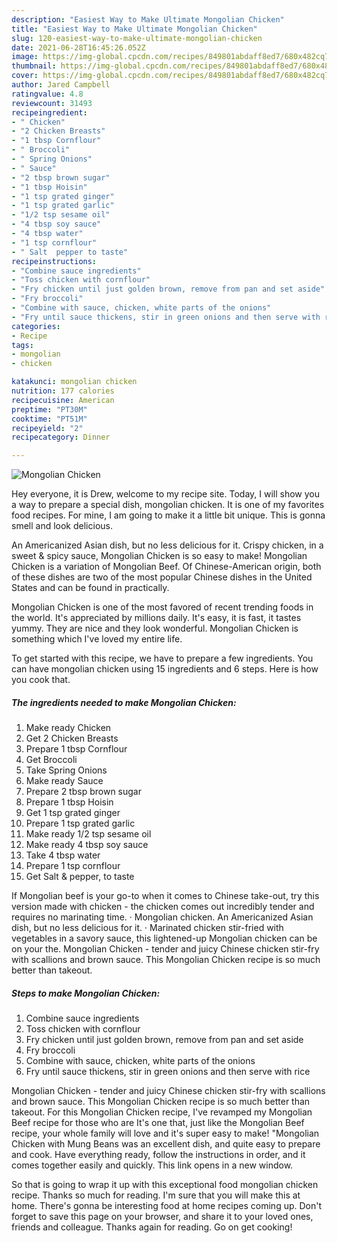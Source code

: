 ```yaml
---
description: "Easiest Way to Make Ultimate Mongolian Chicken"
title: "Easiest Way to Make Ultimate Mongolian Chicken"
slug: 120-easiest-way-to-make-ultimate-mongolian-chicken
date: 2021-06-28T16:45:26.052Z
image: https://img-global.cpcdn.com/recipes/849801abdaff8ed7/680x482cq70/mongolian-chicken-recipe-main-photo.jpg
thumbnail: https://img-global.cpcdn.com/recipes/849801abdaff8ed7/680x482cq70/mongolian-chicken-recipe-main-photo.jpg
cover: https://img-global.cpcdn.com/recipes/849801abdaff8ed7/680x482cq70/mongolian-chicken-recipe-main-photo.jpg
author: Jared Campbell
ratingvalue: 4.8
reviewcount: 31493
recipeingredient:
- " Chicken"
- "2 Chicken Breasts"
- "1 tbsp Cornflour"
- " Broccoli"
- " Spring Onions"
- " Sauce"
- "2 tbsp brown sugar"
- "1 tbsp Hoisin"
- "1 tsp grated ginger"
- "1 tsp grated garlic"
- "1/2 tsp sesame oil"
- "4 tbsp soy sauce"
- "4 tbsp water"
- "1 tsp cornflour"
- " Salt  pepper to taste"
recipeinstructions:
- "Combine sauce ingredients"
- "Toss chicken with cornflour"
- "Fry chicken until just golden brown, remove from pan and set aside"
- "Fry broccoli"
- "Combine with sauce, chicken, white parts of the onions"
- "Fry until sauce thickens, stir in green onions and then serve with rice"
categories:
- Recipe
tags:
- mongolian
- chicken

katakunci: mongolian chicken 
nutrition: 177 calories
recipecuisine: American
preptime: "PT30M"
cooktime: "PT51M"
recipeyield: "2"
recipecategory: Dinner

---
```



![Mongolian Chicken](https://img-global.cpcdn.com/recipes/849801abdaff8ed7/680x482cq70/mongolian-chicken-recipe-main-photo.jpg)

Hey everyone, it is Drew, welcome to my recipe site. Today, I will show you a way to prepare a special dish, mongolian chicken. It is one of my favorites food recipes. For mine, I am going to make it a little bit unique. This is gonna smell and look delicious.

An Americanized Asian dish, but no less delicious for it. Crispy chicken, in a sweet &amp; spicy sauce, Mongolian Chicken is so easy to make! Mongolian Chicken is a variation of Mongolian Beef. Of Chinese-American origin, both of these dishes are two of the most popular Chinese dishes in the United States and can be found in practically.

Mongolian Chicken is one of the most favored of recent trending foods in the world. It's appreciated by millions daily. It's easy, it is fast, it tastes yummy. They are nice and they look wonderful. Mongolian Chicken is something which I've loved my entire life.


To get started with this recipe, we have to prepare a few ingredients. You can have mongolian chicken using 15 ingredients and 6 steps. Here is how you cook that.

<!--inarticleads1-->

##### The ingredients needed to make Mongolian Chicken:

1. Make ready  Chicken
1. Get 2 Chicken Breasts
1. Prepare 1 tbsp Cornflour
1. Get  Broccoli
1. Take  Spring Onions
1. Make ready  Sauce
1. Prepare 2 tbsp brown sugar
1. Prepare 1 tbsp Hoisin
1. Get 1 tsp grated ginger
1. Prepare 1 tsp grated garlic
1. Make ready 1/2 tsp sesame oil
1. Make ready 4 tbsp soy sauce
1. Take 4 tbsp water
1. Prepare 1 tsp cornflour
1. Get  Salt &amp; pepper, to taste


If Mongolian beef is your go-to when it comes to Chinese take-out, try this version made with chicken - the chicken comes out incredibly tender and requires no marinating time. · Mongolian chicken. An Americanized Asian dish, but no less delicious for it. · Marinated chicken stir-fried with vegetables in a savory sauce, this lightened-up Mongolian chicken can be on your the. Mongolian Chicken - tender and juicy Chinese chicken stir-fry with scallions and brown sauce. This Mongolian Chicken recipe is so much better than takeout. 

<!--inarticleads2-->

##### Steps to make Mongolian Chicken:

1. Combine sauce ingredients
1. Toss chicken with cornflour
1. Fry chicken until just golden brown, remove from pan and set aside
1. Fry broccoli
1. Combine with sauce, chicken, white parts of the onions
1. Fry until sauce thickens, stir in green onions and then serve with rice


Mongolian Chicken - tender and juicy Chinese chicken stir-fry with scallions and brown sauce. This Mongolian Chicken recipe is so much better than takeout. For this Mongolian Chicken recipe, I&#39;ve revamped my Mongolian Beef recipe for those who are It&#39;s one that, just like the Mongolian Beef recipe, your whole family will love and it&#39;s super easy to make! &#34;Mongolian Chicken with Mung Beans was an excellent dish, and quite easy to prepare and cook. Have everything ready, follow the instructions in order, and it comes together easily and quickly. This link opens in a new window. 

So that is going to wrap it up with this exceptional food mongolian chicken recipe. Thanks so much for reading. I'm sure that you will make this at home. There's gonna be interesting food at home recipes coming up. Don't forget to save this page on your browser, and share it to your loved ones, friends and colleague. Thanks again for reading. Go on get cooking!
